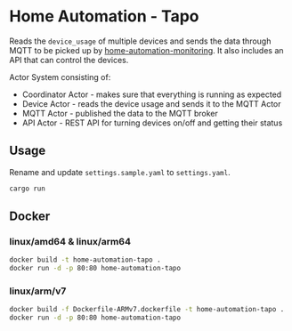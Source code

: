 # Home Automation - Tapo

Reads the `device_usage` of multiple devices and sends the data through MQTT to be picked up by [home-automation-monitoring](https://github.com/mihai-dinculescu/home-automation-monitoring).
It also includes an API that can control the devices.

Actor System consisting of:

- Coordinator Actor - makes sure that everything is running as expected
- Device Actor - reads the device usage and sends it to the MQTT Actor
- MQTT Actor - published the data to the MQTT broker
- API Actor - REST API for turning devices on/off and getting their status

## Usage

Rename and update `settings.sample.yaml` to `settings.yaml`.

```bash
cargo run
```

## Docker

### linux/amd64 & linux/arm64

```bash
docker build -t home-automation-tapo .
docker run -d -p 80:80 home-automation-tapo
```

### linux/arm/v7

```bash
docker build -f Dockerfile-ARMv7.dockerfile -t home-automation-tapo .
docker run -d -p 80:80 home-automation-tapo
```
